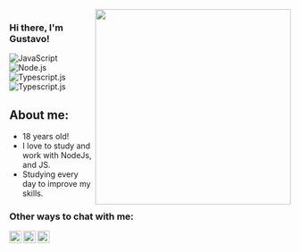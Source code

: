 
<img align="right" src="https://agencefl.com/wp-content/uploads/2020/05/creation-site-internet-perpignan-1.png" height="350"/>

### Hi there, I'm Gustavo! 

![JavaScript](https://img.shields.io/badge/javascript-%23323330.svg?style=for-the-badge&logo=javascript&logoColor=%23F7DF1E)
![Node.js](https://img.shields.io/badge/Node.js-43853D?style=for-the-badge&logo=node.js&logoColor=white)
![Typescript.js](https://img.shields.io/badge/Typescript.js-032E91?style=for-the-badge&logo=typescript.js&logoColor=61DAFB)
![Typescript.js](https://img.shields.io/badge/java-032E91?style=for-the-badge&logo=jaVA&logoColor=grey)

## About me:
-  18 years old!
-  I love to study and work with NodeJs, and JS.
-  Studying every day to improve my skills.


### Other ways to chat with me:

[<img align="left" alt="Gustavo | LinkedIn" width="22px" src="https://cdn.jsdelivr.net/npm/simple-icons@v3/icons/linkedin.svg" />][linkedin]
[<img align="left" alt="Gustavo | WhatsApp" width="22px" src="https://cdn.jsdelivr.net/npm/simple-icons@v3/icons/whatsapp.svg" />][whatsapp]
[<img align="left" alt="Gustavo | Instagram" width="22px" src="https://cdn.jsdelivr.net/npm/simple-icons@v3/icons/instagram.svg" />][instagram]

[instagram]: https://www.instagram.com/gu.vieira02/
[linkedin]: https://www.linkedin.com/in/gustavovieirarodrigues/
[whatsapp]: https://api.whatsapp.com/send?phone=5511994133244&text=Pode%20salvar%20meu%20contato%20como%20GustavoVieira!
